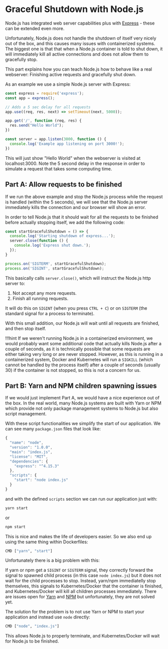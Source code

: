 # Graceful Shutdown with Node.js

Node.js has integrated web server capabilities plus with [Express](https://expressjs.com/) - these can be extended even more.

Unfortunately, Node.js does not handle the shutdown of itself very nicely out of the box, and this causes many issues with containerized systems. The biggest one is that that when a Node.js container is told to shut down, it will immediately kill all active connections and does not allow them to gracefully stop.

This part explains how you can teach Node.js how to behave like a real webserver: Finishing active requests and gracefully shut down.

As an example we use a simple Node.js server with Express:

```javascript
const express = require('express');
const app = express();

// Adds a 5 sec delay for all requests
app.use((req, res, next) => setTimeout(next, 5000));

app.get('/', function (req, res) {
  res.send("Hello World");
})

const server = app.listen(3000, function () {
  console.log('Example app listening on port 3000!');
})
```

This will just show "Hello World" when the webserver is visited at localhost:3000. Note the 5 second delay in the response in order to simulate a request that takes some computing time.

## Part A: Allow requests to be finished

If we run the above example and stop the Node.js process while the request is handled \(within the 5 seconds\), we will see that the Node.js server immediately kills the connection and our browser will show an error.

In order to tell Node.js that it should wait for all the requests to be finished before actually stopping itself, we add the following code:

```javascript
const startGracefulShutdown = () => {
  console.log('Starting shutdown of express...');
  server.close(function () {
    console.log('Express shut down.');
  });
}

process.on('SIGTERM', startGracefulShutdown);
process.on('SIGINT', startGracefulShutdown);
```

This basically calls `server.close()`, which will instruct the Node.js http server to:

1. Not accept any more requests.
2. Finish all running requests.

It will do this on `SIGINT` \(when you press `CTRL + C`\) or on `SIGTERM` \(the standard signal for a process to terminate\).

With this small addition, our Node.js will wait until all requests are finished, and then stop itself.

!!!hint If we weren't running Node.js in a containerized environment, we would probably want some additional code that actually kills Node.js after a couple of seconds, as it is technically possible that some requests are either taking very long or are never stopped. However, as this is running in a containerized system, Docker and Kubernetes will run a `SIGKILL` \(which cannot be handled by the process itself\) after a couple of seconds \(usually 30\) if the container is not stopped, so this is not a concern for us.

## Part B: Yarn and NPM children spawning issues

If we would just implement Part A, we would have a nice experience out of the box. In the real world, many Node.js systems are built with Yarn or NPM which provide not only package management systems to Node.js but also script management.

With these script functionalities we simplify the start of our application. We can see many `package.json` files that look like:

```javascript
{
  "name": "node",
  "version": "1.0.0",
  "main": "index.js",
  "license": "MIT",
  "dependencies": {
    "express": "^4.15.3"
  },
  "scripts": {
    "start": "node index.js"
  }
}
```

and with the defined `scripts` section we can run our application just with:

```bash
yarn start
```

or

```bash
npm start
```

This is nice and makes the life of developers easier. So we also end up using the same thing within Dockerfiles:

```bash
CMD ["yarn", "start"]
```

Unfortunately there is a big problem with this:

If yarn or npm get a `SIGINT` or `SIGTERM` signal, they correctly forward the signal to spawned child process \(in this case `node index.js`\) but it does not wait for the child processes to stop. Instead, yarn/npm immediatelly stop themselves, this signals to Kubernetes/Docker that the container is finished, and Kubernetes/Docker will kill all children processes immediately. There are issues open for [Yarn](https://github.com/yarnpkg/yarn/issues/4667) and [NPM](https://github.com/npm/npm/issues/4603) but unfortunately, they are not solved yet.

The solution for the problem is to not use Yarn or NPM to start your application and instead use `node` directly:

```bash
CMD ["node", "index.js"]
```

This allows Node.js to properly terminate, and Kubernetes/Docker will wait for Node.js to be finished.

